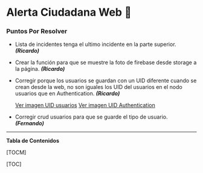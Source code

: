# Alerta Ciudadana Web 👮

### Puntos Por Resolver

- Lista de incidentes tenga el ultimo incidente en la parte superior. **_(Ricardo)_**

- Crear la función para que se muestre la foto de firebase desde storage a la página. **_(Ricardo)_**

- Corregir porque los usuarios se guardan con un UID diferente cuando se crean desde la web, no son iguales los UID del usuarios en el nodo usuarios que en Authentication. **_(Ricardo)_**

  [Ver imagen UID usuarios](https://i.imgur.com/Ve3ByFi.png 'Ver imagen UID usuarios')
  [Ver imagen UID Authentication](https://i.imgur.com/HdEnZTp.png 'Ver imagen UID Authentication')

- Corregir crud usuarios para que se guarde el tipo de usuario. **_(Fernando)_**

---

**Tabla de Contenidos**

[TOCM]

[TOC]
